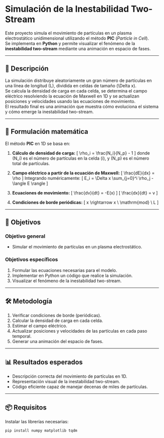 # Simulación de la Inestabilidad Two-Stream

Este proyecto simula el movimiento de partículas en un plasma electrostático unidimensional utilizando el método **PIC** (*Particle in Cell*).  
Se implementa en **Python** y permite visualizar el fenómeno de la **inestabilidad two-stream** mediante una animación en espacio de fases.

---

## 📜 Descripción
La simulación distribuye aleatoriamente un gran número de partículas en una línea de longitud \(L\), dividida en celdas de tamaño \(\Delta x\).  
Se calcula la densidad de carga en cada celda, se determina el campo eléctrico resolviendo la ecuación de Maxwell en 1D y se actualizan posiciones y velocidades usando las ecuaciones de movimiento.  
El resultado final es una animación que muestra cómo evoluciona el sistema y cómo emerge la inestabilidad two-stream.

---

## 🧮 Formulación matemática

El método **PIC** en 1D se basa en:

1. **Cálculo de densidad de carga:**
\[
\rho_i = \frac{N_i}{N_p} - 1
\]
donde \(N_i\) es el número de partículas en la celda \(i\), y \(N_p\) es el número total de partículas.

2. **Campo eléctrico a partir de la ecuación de Maxwell:**
\[
\frac{dE}{dx} = \rho
\]
Integrando numéricamente:
\[
E_i = \Delta x \sum_{j=0}^i \rho_j - \langle E \rangle
\]

3. **Ecuaciones de movimiento:**
\[
\frac{dv}{dt} = -E(x)
\]
\[
\frac{dx}{dt} = v
\]

4. **Condiciones de borde periódicas:**
\[
x \rightarrow x \ \mathrm{mod} \ L
\]

---

## 🎯 Objetivos
### Objetivo general
- Simular el movimiento de partículas en un plasma electrostático.

### Objetivos específicos
1. Formular las ecuaciones necesarias para el modelo.
2. Implementar en Python un código que realice la simulación.
3. Visualizar el fenómeno de la inestabilidad two-stream.

---

## 🛠️ Metodología
1. Verificar condiciones de borde (periódicas).
2. Calcular la densidad de carga en cada celda.
3. Estimar el campo eléctrico.
4. Actualizar posiciones y velocidades de las partículas en cada paso temporal.
5. Generar una animación del espacio de fases.

---

## 📊 Resultados esperados
- Descripción correcta del movimiento de partículas en 1D.
- Representación visual de la inestabilidad two-stream.
- Código eficiente capaz de manejar decenas de miles de partículas.

---

## 📦 Requisitos
Instalar las librerías necesarias:
```bash
pip install numpy matplotlib tqdm
